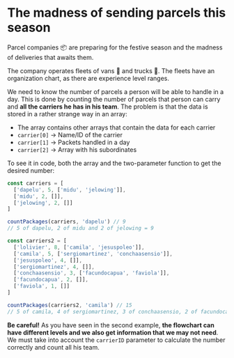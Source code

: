 # The madness of sending parcels this season

Parcel companies 📦 are preparing for the festive season and the madness of deliveries that awaits them.

The company operates fleets of vans 🚛 and trucks 🚚. The fleets have an organization chart, as there are experience level ranges.

We need to know the number of parcels a person will be able to handle in a day. This is done by counting the number of parcels that person can carry and **all the carriers he has in his team**. The problem is that the data is stored in a rather strange way in an array:

- The array contains other arrays that contain the data for each carrier
- `carrier[0]` -> Name/ID of the carrier
- `carrier[1]` -> Packets handled in a day
- `carrier[2]` -> Array with his subordinates

To see it in code, both the array and the two-parameter function to get the desired number:

```JavaScript
const carriers = [
  ['dapelu', 5, ['midu', 'jelowing']],
  ['midu', 2, []],
  ['jelowing', 2, []]
]

countPackages(carriers, 'dapelu') // 9
// 5 of dapelu, 2 of midu and 2 of jelowing = 9

const carriers2 = [
  ['lolivier', 8, ['camila', 'jesuspoleo']],
  ['camila', 5, ['sergiomartinez', 'conchaasensio']],
  ['jesuspoleo', 4, []],
  ['sergiomartinez', 4, []],
  ['conchaasensio', 3, ['facundocapua', 'faviola']],
  ['facundocapua', 2, []],
  ['faviola', 1, []]
]

countPackages(carriers2, 'camila') // 15
// 5 of camila, 4 of sergiomartinez, 3 of conchaasensio, 2 of facundocapua and 1 of faviola = 15
```

**Be careful!** As you have seen in the second example, **the flowchart can have different levels and we also get information that we may not need**. We must take into account the `carrierID` parameter to calculate the number correctly and count all his team.